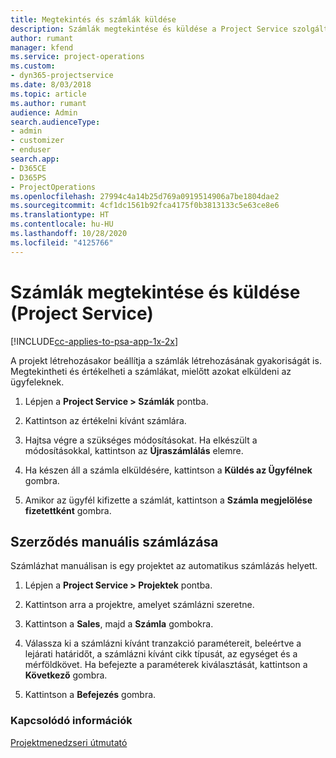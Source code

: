 ```yaml
---
title: Megtekintés és számlák küldése
description: Számlák megtekintése és küldése a Project Service szolgáltatásban
author: rumant
manager: kfend
ms.service: project-operations
ms.custom:
- dyn365-projectservice
ms.date: 8/03/2018
ms.topic: article
ms.author: rumant
audience: Admin
search.audienceType:
- admin
- customizer
- enduser
search.app:
- D365CE
- D365PS
- ProjectOperations
ms.openlocfilehash: 27994c4a14b25d769a0919514906a7be1804dae2
ms.sourcegitcommit: 4cf1dc1561b92fca4175f0b3813133c5e63ce8e6
ms.translationtype: HT
ms.contentlocale: hu-HU
ms.lasthandoff: 10/28/2020
ms.locfileid: "4125766"
---
```

# <a name="view-and-send-invoices-project-service"></a>Számlák megtekintése és küldése (Project Service)

[!INCLUDE[cc-applies-to-psa-app-1x-2x](../includes/cc-applies-to-psa-app-1x-2x.md)]

A projekt létrehozásakor beállítja a számlák létrehozásának gyakoriságát is. Megtekintheti és értékelheti a számlákat, mielőtt azokat elküldeni az ügyfeleknek.  
  
1.  Lépjen a **Project Service > Számlák** pontba.  
  
2.  Kattintson az értékelni kívánt számlára.  
  
3.  Hajtsa végre a szükséges módosításokat. Ha elkészült a módosításokkal, kattintson az **Újraszámlálás** elemre.  
  
4.  Ha készen áll a számla elküldésére, kattintson a **Küldés az Ügyfélnek** gombra.  
  
5.  Amikor az ügyfél kifizette a számlát, kattintson a **Számla megjelölése fizetettként** gombra.  
  
## <a name="manually-invoice-a-contract"></a>Szerződés manuális számlázása  
 Számlázhat manuálisan is egy projektet az automatikus számlázás helyett.  
  
1.  Lépjen a **Project Service > Projektek** pontba.  
  
2.  Kattintson arra a projektre, amelyet számlázni szeretne.  
  
3.  Kattintson a **Sales**, majd a **Számla** gombokra.  
  
4.  Válassza ki a számlázni kívánt tranzakció paramétereit, beleértve a lejárati határidőt, a számlázni kívánt cikk típusát, az egységet és a mérföldkövet. Ha befejezte a paraméterek kiválasztását, kattintson a **Következő** gombra.  
  
5.  Kattintson a **Befejezés** gombra.  
  
### <a name="see-also"></a>Kapcsolódó információk  
 [Projektmenedzseri útmutató](../psa/project-manager-guide.md)
